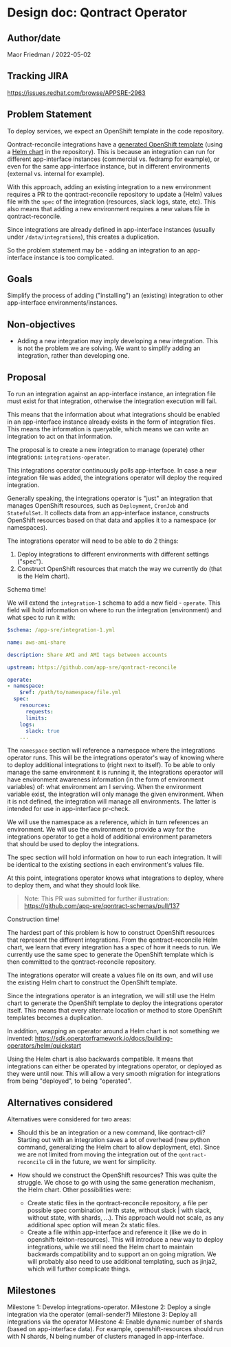 # Design doc: Qontract Operator

## Author/date

Maor Friedman / 2022-05-02

## Tracking JIRA

https://issues.redhat.com/browse/APPSRE-2963

## Problem Statement

To deploy services, we expect an OpenShift template in the code repository.

Qontract-reconcile integrations have a [generated OpenShift template](https://github.com/app-sre/qontract-reconcile/tree/master/openshift) (using a [Helm chart](https://github.com/app-sre/qontract-reconcile/tree/master/helm) in the repository). This is because an integration can run for different app-interface instances (commercial vs. fedramp for example), or even for the same app-interface instance, but in different environments (external vs. internal for example).

With this approach, adding an existing integration to a new environment requires a PR to the qontract-reconcile repository to update a (Helm) values file with the `spec` of the integration (resources, slack logs, state, etc). This also means that adding a new environment requires a new values file in qontract-reconcile.

Since integrations are already defined in app-interface instances (usually under `/data/integrations`), this creates a duplication.

So the problem statement may be - adding an integration to an app-interface instance is too complicated.

## Goals

Simplify the process of adding ("installing") an (existing) integration to other app-interface environments/instances.

## Non-objectives

* Adding a new integration may imply developing a new integration. This is not the problem we are solving. We want to simplify adding an integration, rather than developing one.

## Proposal

To run an integration against an app-interface instance, an integration file must exist for that integration, otherwise the integration execution will fail.

This means that the information about what integrations should be enabled in an app-interface instance already exists in the form of integration files. This means the information is queryable, which means we can write an integration to act on that information.

The proposal is to create a new integration to manage (operate) other integrations: `integrations-operator`.

This integrations operator continuously polls app-interface. In case a new integration file was added, the integrations operator will deploy the required integration.

Generally speaking, the integrations operator is "just" an integration that manages OpenShift resources, such as `Deployment`, `CronJob` and `StatefulSet`. It collects data from an app-interface instance, constructs OpenShift resources based on that data and applies it to a namespace (or namespaces).

The integrations operator will need to be able to do 2 things:
1. Deploy integrations to different environments with different settings ("spec").
2. Construct OpenShift resources that match the way we currently do (that is the Helm chart).

Schema time!

We will extend the `integration-1` schema to add a new field - `operate`. This field will hold information on where to run the integration (environment) and what spec to run it with:
  ```yaml
  $schema: /app-sre/integration-1.yml

  name: aws-ami-share

  description: Share AMI and AMI tags between accounts

  upstream: https://github.com/app-sre/qontract-reconcile

  operate:
  - namespace:
      $ref: /path/to/namespace/file.yml
    spec:
      resources:
        requests:
        limits:
      logs:
        slack: true
      ...
  ```

The `namespace` section will reference a namespace where the integrations operator runs. This will be the integrations operator's way of knowing where to deploy additional integrations to (right next to itself). To be able to only manage the same environment it is running it, the integrations operaotor will have environment awareness information (in the form of environment variables) of: what environment am I serving. When the environment variable exist, the integration will only manage the given environment. When it is not defined, the integration will manage all environments. The latter is intended for use in app-interface pr-check.

We will use the namespace as a reference, which in turn references an environment. We will use the environment to provide a way for the integrations operator to get a hold of additional environment parameters that should be used to deploy the integrations.

The spec section will hold information on how to run each integration. It will be identical to the existing sections in each environment's values file.

At this point, integrations operator knows what integrations to deploy, where to deploy them, and what they should look like.

> Note: This PR was submitted for further illustration: https://github.com/app-sre/qontract-schemas/pull/137

Construction time!

The hardest part of this problem is how to construct OpenShift resources that represent the different integrations. From the qontract-reconcile Helm chart, we learn that every integration has a spec of how it needs to run. We currently use the same spec to generate the OpenShift template which is then committed to the qontract-reconcile repository.

The integrations operator will create a values file on its own, and will use the existing Helm chart to construct the OpenShift template.

Since the integrations operator is an integration, we will still use the Helm chart to generate the OpenShift template to deploy the integrations operator itself. This means that every alternate location or method to store OpenShift templates becomes a duplication.

In addition, wrapping an operator around a Helm chart is not something we invented: https://sdk.operatorframework.io/docs/building-operators/helm/quickstart

Using the Helm chart is also backwards compatible. It means that integrations can either be operated by integrations operator, or deployed as they were until now. This will allow a very smooth migration for integrations from being "deployed", to being "operated".

## Alternatives considered

Alternatives were considered for two areas:

* Should this be an integration or a new command, like qontract-cli?
Starting out with an integration saves a lot of overhead (new python command, generalizing the Helm chart to allow deployment, etc). Since we are not limited from moving the integration out of the `qontract-reconcile` cli in the future, we went for simplicity.

* How should we construct the OpenShift resources?
This was quite the struggle. We chose to go with using the same generation mechanism, the Helm chart. Other possibilities were:
  - Create static files in the qontract-reconcile repository, a file per possible spec combination (with state, without slack | with slack, without state, with shards, ...). This approach would not scale, as any additional spec option will mean 2x static files.
  - Create a file within app-interface and reference it (like we do in openshift-tekton-resources). This will introduce a new way to deploy integrations, while we still need the Helm chart to maintain backwards compatibility and to support an on going migration. We will probably also need to use additional templating, such as jinja2, which will further complicate things.

## Milestones

Milestone 1: Develop integrations-operator.
Milestone 2: Deploy a single integration via the operator (email-sender?)
Milestone 3: Deploy all integrations via the operator
Milestone 4: Enable dynamic number of shards (based on app-interface data). For example, openshift-resources should run with N shards, N being number of clusters managed in app-interface.
